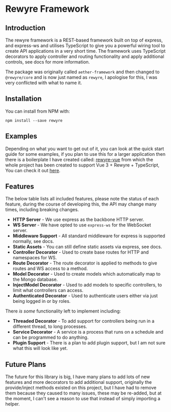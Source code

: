 # Rewyre Framework

## Introduction

The rewyre framework is a REST-based framework built on top of express, and express-ws and utilises TypeScript to give you a powerful wiring tool to create API applications in a very short time. The framework uses TypeScript decorators to apply controller and routing functionality and apply additional controls, see docs for more information.

The package was originally called `aether-framework` and then changed to `@rewyre/core` and is now just named as `rewyre`, I apologise for this, I was very conflicted with what to name it.



## Installation

You can install from NPM with:

```plaintext
npm install --save rewyre
```



## Examples

Depending on what you want to get out of it, you can look at the quick start guide for some examples, if you plan to use this for a larger application then there is a boilerplate I have created called: [rewyre-vue](https://github.com/dannysmc95/rewyre-vue) from which the whole project has been created to support Vue 3 + Rewyre + TypeScript, You can check it out [here](https://github.com/dannysmc95/rewyre-vue).



## Features

The below table lists all included features, please note the status of each feature, during the course of developing this, the API may change many times, including breaking changes.

* **HTTP Server** - We use express as the backbone HTTP server.
* **WS Server** - We have opted to use `express-ws` for the WebSocket server.
* **Middleware Support** - All standard middleware for express is supported normally, see docs.
* **Static Assets** - You can still define static assets via express, see docs.
* **Controller Decorator** - Used to create base routes for HTTP and namespaces for WS.
* **Route Decorator** - The route decorator is applied to methods to give routes and WS access to a method.
* **Model Decorator** - Used to create models which automatically map to the Mongo database.
* **InjectModel Decorator** - Used to add models to specific controllers, to limit what controllers can access.
* **Authenticated Decorator** - Used to authenticate users either via just being logged in or by roles.

There _is some_ functionality left to implement including:

* **Threaded Decorator** - To add support for controllers being run in a different thread, to long processes.
* **Service Decorator** - A service is a process that runs on a schedule and can be programmed to do anything.
* **Plugin Support** - There is a plan to add plugin support, but I am not sure what this will look like yet.

## Future Plans

The future for this library is big, I have many plans to add lots of new features and more decorators to add additional support, originally the provide/inject methods existed on this project, but I have had to remove them because they caused to many issues, these may be re-added, but at the moment, I can't see a reason to use that instead of simply importing a helper.